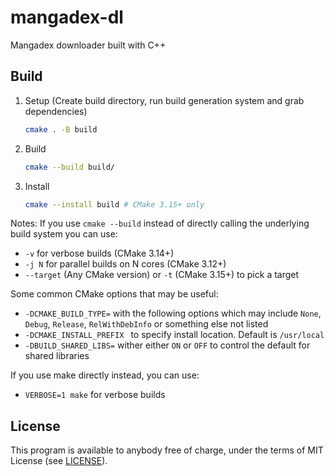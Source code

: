 # mangadex-dl
Mangadex downloader built with C++

## Build
1. Setup (Create build directory, run build generation system and grab dependencies)
    ```bash
    cmake . -B build
    ```
4. Build
    ```bash
    cmake --build build/
    ```
5. Install
    ```bash 
    cmake --install build # CMake 3.15+ only
    
    ```

Notes:
If you use `cmake --build` instead of directly calling the underlying build system you can use:
- `-v` for verbose builds (CMake 3.14+)
- `-j N` for parallel builds on N cores (CMake 3.12+)
- `--target` (Any CMake version) or `-t` (CMake 3.15+) to pick a target

Some common CMake options that may be useful:
- `-DCMAKE_BUILD_TYPE=` with the following options which may include `None`, `Debug`, `Release`, `RelWithDebInfo` or something else not listed
- `-DCMAKE_INSTALL_PREFIX ` to specify install location. Default is `/usr/local`
- `-DBUILD_SHARED_LIBS=` wither either `ON` or `OFF` to control the default for shared libraries

If you use make directly instead,  you can use:
- `VERBOSE=1 make` for verbose builds

## License
This program is available to anybody free of charge, under the terms of MIT License (see [LICENSE](LICENSE)).
